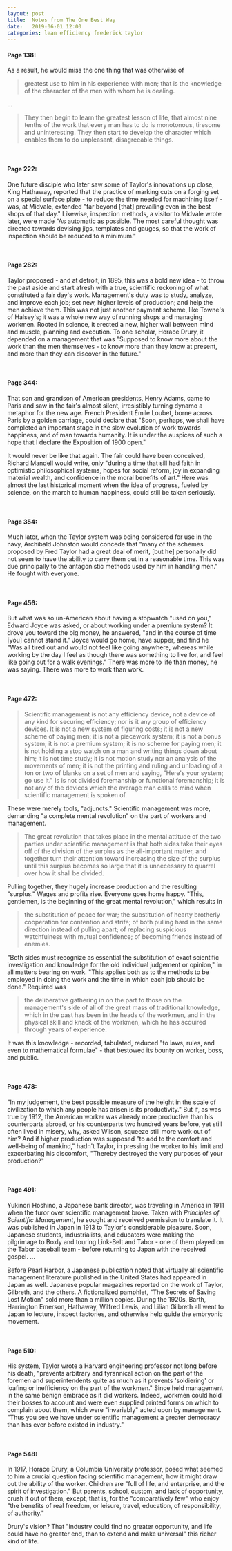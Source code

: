```yaml
---
layout: post
title:  Notes from The One Best Way
date:   2019-06-01 12:00
categories: lean efficiency frederick taylor
---
```


#### Page 138: ###

As a result, he would miss the one thing that was otherwise of 
> greatest use to him in his experience with men; that is the knowledge of the character of the men with whom he is dealing. 

...

> They then begin to learn the greatest lesson of life, that almost nine tenths of the work that every man has to do is monotonous, tiresome and uninteresting. They then start to develop the character which enables them to do unpleasant, disagreeable things.

<br>

#### Page 222: ###

One future disciple who later saw some of Taylor's innovations up close, King Hathaway, reported that the practice of marking cuts on a forging set on a special surface plate - to reduce the time needed for machining itself - was, at Midvale, extended "far beyond [that] prevailing even in the best shops of that day." Likewise, inspection methods, a visitor to Midvale wrote later, were made "As automatic as possible. The most careful thought was directed towards devising jigs, templates and gauges, so that the work of inspection should be reduced to a minimum."

<br>

#### Page 282: ###

Taylor proposed - and at detroit, in 1895, this was a bold new idea - to throw the past aside and start afresh with a true, scientific reckoning of what constituted a fair day's work. Management's duty was to study, analyze, and improve each job; set new, higher levels of production; and help the men achieve them. This was not just another payment scheme, like Towne's of Halsey's; it was a whole new way of running shops and managing workmen. Rooted in science, it erected a new, higher wall between mind and muscle, planning and execution. To one scholar, Horace Drury, it depended on a management that was "Supposed to know more about the work than the men themselves - to know more than they know at present, and more than they can discover in the future."

<br>

#### Page 344: ###

That son and grandson of American presidents, Henry Adams, came to Paris and saw in the fair's almost silent, irresistibly turning dynamo a metaphor for the new age. French President Émile Loubet, borne across Paris by a golden carriage, could declare that "Soon, perhaps, we shall have completed an important stage in the slow evolution of work towards happiness, and of man towards humanity. It is under the auspices of such a  hope that I declare the Exposition of 1900 open." 

It would never be like that again. The fair could have been conceived, Richard Mandell would write, only "during a time that sill had faith in optimistic philosophical systems, hopes for social reform, joy in expanding material wealth, and confidence in the moral benefits of art." Here was almost the last historical moment when the idea of progress, fueled by science, on the march to human happiness, could still be taken seriously.

<br>

#### Page 354: ###

Much later, when the Taylor system was being considered for use in the navy, Archibald Johnston would concede that "many of the schemes proposed by Fred Taylor had a great deal of merit, [but he] personally did not seem to have the ability to carry them out in a reasonable time. This was due principally to the antagonistic methods used by him in handling men." He fought with everyone.

<br>

#### Page 456: ###

But what was so un-American about having a stopwatch "used on you," Edward Joyce was asked, or about working under a premium system?  It drove you toward the big money, he answered, "and in the course of time [you] cannot stand it." Joyce would go home, have supper, and find he "Was all tired out and would not feel like going anywhere, whereas while working by the day I feel as though there was something to live for, and feel like going out for a walk evenings." There was more to life than money, he was saying. There was more to work than work.

<br>

#### Page 472: ###
> Scientific management is not any efficiency device, not a device of any kind for securing efficiency; nor is it any group of efficiency devices. It is not a new system of figuring costs; it is not a new scheme of paying men; it is not a piecework system; it is not a bonus system; it is not a premium system; it is no scheme for paying men; it is not holding a stop watch on a man and writing things down about him; it is not time study; it is not motion study nor an analysis of the movements of men; it is not the printing and ruling and unloading of a ton or two of blanks on a set of men and saying, "Here's your system; go use it." Is is not divided foremanship or functional foremanship; it is not any of the devices which the average man calls to mind when scientific management is spoken of.

These were merely tools, "adjuncts." Scientific management was more, demanding "a complete mental revolution" on the part of workers and management. 

>The great revolution that takes place in the mental attitude of the two parties under scientific management is that both sides take their eyes off of the division of the surplus as the all-important matter, and together turn their attention toward increasing the size of the surplus until this surplus becomes so large that it is unnecessary to quarrel over how it shall be divided.

Pulling together, they hugely increase production and the resulting "surplus." Wages and profits rise. Everyone goes home happy. "This, gentlemen, is the beginning of the great mental revolution," which results in
> the substitution of peace for war; the substitution of hearty brotherly cooperation for contention and strife; of both pulling hard in the same direction instead of pulling apart; of replacing suspicious watchfulness with mutual confidence; of becoming friends instead of enemies.

"Both sides must recognize as essential the substitution of exact scientific investigation and knowledge for the old individual judgement or opinion," in all matters bearing on work. "This applies both as to the methods to be employed in doing the work and the time in which each job should be done." Required was 
> the deliberative gathering in on the part fo those on the management's side of all of the great mass of traditional knowledge, which in the past has been in the heads of the workmen, and in the physical skill and knack of the workmen, which he has acquired through years of experience. 

It was this knowledge - recorded, tabulated, reduced "to laws, rules, and even to mathematical formulae" - that bestowed its bounty on worker, boss, and public.

<br>

#### Page 478: ###

"In my judgement, the best possible measure of the height in the scale of civilization to which any people has arisen is its productivity."
But if, as was true by 1912, the American worker was already more productive than his counterparts abroad, or his counterparts two hundred years before, yet still often lived in misery, why, asked Wilson, squeeze still more work out of him? And if higher production was supposed "to add to the comfort and well-being of mankind," hadn't Taylor, in pressing the worker to his limit and exacerbating his discomfort, "Thereby destroyed the very purposes of your production?"

<br>

#### Page 491: ###

Yukinori Hoshino, a Japanese bank director, was traveling in America in 1911 when the furor over scientific management broke. Taken with _Principles of Scientific Management_, he sought and received permission to translate it. It was published in Japan in 1913 to Taylor's considerable pleasure. Soon, Japanese students, industrialists, and educators were making the pilgrimage to Boxly and touring Link-Belt and Tabor - one of them played on the Tabor baseball team - before returning to Japan with the received gospel. ...

Before Pearl Harbor, a Japanese publication noted that virtually all scientific management literature published in the United States had appeared in Japan as well. Japanese popular magazines reported on the work of Taylor, Gilbreth, and the others. A fictionalized pamphlet, "The Secrets of Saving Lost Motion" sold more than a million copies. During the 1920s, Barth, Harrington Emerson, Hathaway, Wilfred Lewis, and Lilian Gilbreth all went to Japan to lecture, inspect factories, and otherwise help guide the embryonic movement.

<br>

#### Page 510: ###

His system, Taylor wrote a Harvard engineering professor not long before his death, "prevents arbitrary and tyrannical action on the part of the foremen and superintendents quite as much as it prevents 'soldiering' or loafing or inefficiency on the part of the workmen." Since held management in the same benign embrace as it did workers. Indeed, workmen could hold their bosses to account and were even supplied printed forms on which to complain about them, which were "invariably" acted upon by management. "Thus you see we have under scientific management a greater democracy than has ever before existed in industry." 

<br>

#### Page 548: ###

In 1917, Horace Drury, a Columbia University professor, posed what seemed to him a crucial question facing scientific management, how it might draw out the ability of the worker. Children are "full of life, and enterprise, and the spirit of investigation." But parents, school, custom, and lack of opportunity, crush it out of them, except, that is, for the "comparatively few" who enjoy "the benefits of real freedom, or leisure, travel, education, of responsibility, of authority."

Drury's vision? That "industry could find no greater opportunity, and life could have no greater end, than to extend and make universal" this richer kind of life.